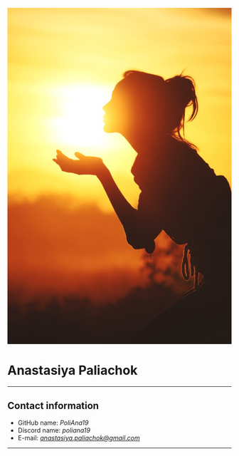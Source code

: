![photo](/photo-cv.jpg)

# Anastasiya Paliachok
***

## Contact information
* GitHub name: *PoliAna19*
* Discord name: *poliana19*
* E-mail: *anastasiya.paliachok@gmail.com*

***


